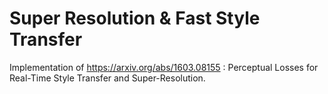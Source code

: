 # Super Resolution & Fast Style Transfer
Implementation of https://arxiv.org/abs/1603.08155 : Perceptual Losses for Real-Time Style Transfer and Super-Resolution.
